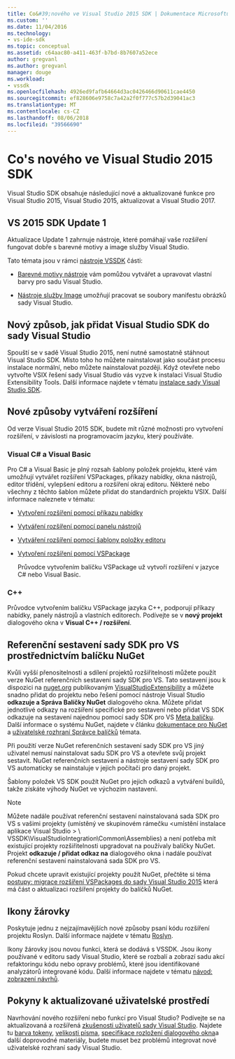 ```yaml
---
title: Co&#39;nového ve Visual Studio 2015 SDK | Dokumentace Microsoftu
ms.custom: ''
ms.date: 11/04/2016
ms.technology:
- vs-ide-sdk
ms.topic: conceptual
ms.assetid: c64aac80-a411-463f-b7bd-8b7607a52ece
author: gregvanl
ms.author: gregvanl
manager: douge
ms.workload:
- vssdk
ms.openlocfilehash: 4926ed9fafb64664d3ac0426466d90611cae4450
ms.sourcegitcommit: ef828606e9758c7a42a2f0f777c57b2d39041ac3
ms.translationtype: MT
ms.contentlocale: cs-CZ
ms.lasthandoff: 08/06/2018
ms.locfileid: "39566690"
---
```

# <a name="what39s-new-in-the-visual-studio-2015-sdk"></a>Co&#39;s nového ve Visual Studio 2015 SDK
Visual Studio SDK obsahuje následující nové a aktualizované funkce pro Visual Studio 2015, Visual Studio 2015, aktualizovat a Visual Studio 2017.  
  
## <a name="vs-2015-sdk-update-1"></a>VS 2015 SDK Update 1  
 Aktualizace Update 1 zahrnuje nástroje, které pomáhají vaše rozšíření fungovat dobře s barevné motivy a image služby Visual Studio.  
  
 Tato témata jsou v rámci [nástroje VSSDK](../extensibility/internals/vssdk-utilities.md) části:  
  
-   [Barevné motivy nástroje](../extensibility/internals/color-theming-tools.md) vám pomůžou vytvářet a upravovat vlastní barvy pro sadu Visual Studio.  
  
-   [Nástroje služby Image](../extensibility/internals/image-service-tools.md) umožňují pracovat se soubory manifestu obrázků sady Visual Studio.  
  
## <a name="new-way-to-add-the-visual-studio-sdk-to-visual-studio"></a>Nový způsob, jak přidat Visual Studio SDK do sady Visual Studio  
 Spouští se v sadě Visual Studio 2015, není nutné samostatně stáhnout Visual Studio SDK. Místo toho ho můžete nainstalovat jako součást procesu instalace normální, nebo můžete nainstalovat později. Když otevřete nebo vytvořte VSIX řešení sady Visual Studio vás vyzve k instalaci Visual Studio Extensibility Tools. Další informace najdete v tématu [instalace sady Visual Studio SDK](../extensibility/installing-the-visual-studio-sdk.md).  
  
## <a name="new-ways-of-creating-extensions"></a>Nové způsoby vytváření rozšíření  
 Od verze Visual Studio 2015 SDK, budete mít různé možnosti pro vytvoření rozšíření, v závislosti na programovacím jazyku, který používáte.  
  
### <a name="visual-c-and-visual-basic"></a>Visual C# a Visual Basic  
 Pro C# a Visual Basic je plný rozsah šablony položek projektu, které vám umožňují vytvářet rozšíření VSPackages, příkazy nabídky, okna nástrojů, editor třídění, vylepšení editoru a rozšíření okraj editoru. Některé nebo všechny z těchto šablon můžete přidat do standardních projektu VSIX. Další informace naleznete v tématu:  
  
-   [Vytvoření rozšíření pomocí příkazu nabídky](../extensibility/creating-an-extension-with-a-menu-command.md)  
  
-   [Vytváření rozšíření pomocí panelu nástrojů](../extensibility/creating-an-extension-with-a-tool-window.md)  
  
-   [Vytváření rozšíření pomocí šablony položky editoru](../extensibility/creating-an-extension-with-an-editor-item-template.md)  
  
-   [Vytvoření rozšíření pomocí VSPackage](../extensibility/creating-an-extension-with-a-vspackage.md)  
  
     Průvodce vytvořením balíčku VSPackage už vytvoří rozšíření v jazyce C# nebo Visual Basic.  
  
### <a name="c"></a>C++  
 Průvodce vytvořením balíčku VSPackage jazyka C++, podporují příkazy nabídky, panely nástrojů a vlastních editorech. Podívejte se v **nový projekt** dialogového okna v **Visual C++ / rozšíření**.  
  
## <a name="vs-sdk-reference-assemblies-via-nuget"></a>Referenční sestavení sady SDK pro VS prostřednictvím balíčku NuGet  
 Kvůli vyšší přenositelnosti a sdílení projektů rozšiřitelnosti můžete použít verze NuGet referenčních sestavení sady SDK pro VS. Tato sestavení jsou k dispozici na [nuget.org](http://www.nuget.org) publikovaným [VisualStudioExtensibility](http://www.nuget.org/profiles/VisualStudioExtensibility) a můžete snadno přidat do projektu nebo řešení pomocí nástroje Visual Studio **odkazuje a Správa Balíčky NuGet** dialogového okna. Můžete přidat jednotlivé odkazy na rozšíření specifické pro sestavení nebo přidat VS SDK odkazuje na sestavení najednou pomocí sady SDK pro VS [Meta balíčku](http://www.nuget.org/packages/VSSDK_Reference_Assemblies). Další informace o systému NuGet, najdete v článku [dokumentace pro NuGet](/NuGet) a [uživatelské rozhraní Správce balíčků](/NuGet/Tools/Package-Manager-UI) témata.  
  
 Při použití verze NuGet referenčních sestavení sady SDK pro VS jiný uživatel nemusí nainstalovat sadu SDK pro VS a otevřete svůj projekt sestavit.  NuGet referenčních sestavení a nástroje sestavení sady SDK pro VS automaticky se nainstaluje v jejich počítači pro daný projekt.  
  
 Šablony položek VS SDK použít NuGet pro jejich odkazů a vytváření buildů, takže získáte výhody NuGet ve výchozím nastavení.  
  
> [!NOTE]
>  Můžete nadále používat referenční sestavení nainstalovaná sada SDK pro VS s vašimi projekty (umístěný ve skupinovém rámečku \<umístění instalace aplikace Visual Studio > \ VSSDK\VisualStudioIntegration\Common\Assemblies) a není potřeba mít existující projekty rozšiřitelnosti upgradovat na používaly balíčky NuGet.  Projekt **odkazuje / přidat odkaz na** dialogového okna i nadále používat referenční sestavení nainstalovaná sada SDK pro VS.  
>   
>  Pokud chcete upravit existující projekty použít NuGet, přečtěte si téma [postupy: migrace rozšíření VSPackages do sady Visual Studio 2015](../extensibility/how-to-migrate-extensibility-projects-to-visual-studio-2015.md) která má část o aktualizaci rozšíření projekty do balíčků NuGet.  
  
## <a name="light-bulbs"></a>Ikony žárovky  
 Poskytuje jednu z nejzajímavějších nové způsoby psaní kódu rozšíření projektu Roslyn. Další informace najdete v tématu [Roslyn](https://github.com/dotnet/Roslyn).  
  
 Ikony žárovky jsou novou funkci, která se dodává s VSSDK. Jsou ikony používané v editoru sady Visual Studio, které se rozbalí a zobrazí sadu akcí refaktoringu kódu nebo opravy problémů, které jsou identifikované analyzátorů integrované kódu. Další informace najdete v tématu [návod: zobrazení návrhů](../extensibility/walkthrough-displaying-light-bulb-suggestions.md).  
  
## <a name="updated-user-experience-guidelines"></a>Pokyny k aktualizované uživatelské prostředí  
 Navrhování nového rozšíření nebo funkcí pro Visual Studio? Podívejte se na aktualizovaná a rozšířená [zkušenosti uživatelů sady Visual Studio](../extensibility/ux-guidelines/visual-studio-user-experience-guidelines.md).  Najdete tu [barva tokeny](../extensibility/ux-guidelines/shared-colors-for-visual-studio.md), [velikosti písma](../extensibility/ux-guidelines/fonts-and-formatting-for-visual-studio.md), [specifikace rozložení dialogového okna](../extensibility/ux-guidelines/layout-for-visual-studio.md)a další doprovodné materiály, budete muset bez problémů integrovat nové uživatelské rozhraní sady Visual Studio.